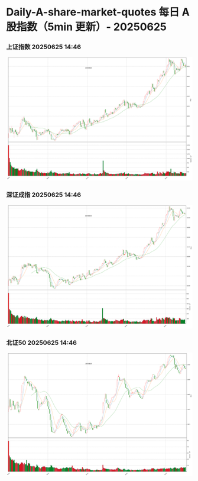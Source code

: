 
# Daily-A-share-market-quotes 每日 A 股指数（5min 更新）- 20250625

### 上证指数 20250625 14:46
![](./fig/2025/6/20250625-sh000001.png)

### 深证成指 20250625 14:46
![](./fig/2025/6/20250625-sz399001.png)

### 北证50 20250625 14:46
![](./fig/2025/6/20250625-bj899050.png)
